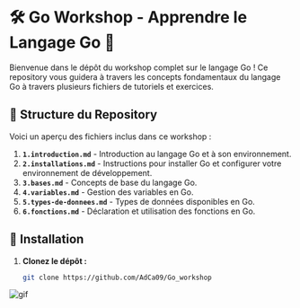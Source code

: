 # 🛠️ Go Workshop - Apprendre le Langage Go 🚀

Bienvenue dans le dépôt du workshop complet sur le langage Go ! Ce repository vous guidera à travers les concepts fondamentaux du langage Go à travers plusieurs fichiers de tutoriels et exercices.

## 📂 Structure du Repository

Voici un aperçu des fichiers inclus dans ce workshop :

1. **`1.introduction.md`** - Introduction au langage Go et à son environnement.
2. **`2.installations.md`** - Instructions pour installer Go et configurer votre environnement de développement.
3. **`3.bases.md`** - Concepts de base du langage Go.
4. **`4.variables.md`** - Gestion des variables en Go.
5. **`5.types-de-donnees.md`** - Types de données disponibles en Go.
6. **`6.fonctions.md`** - Déclaration et utilisation des fonctions en Go.

## 🚀 Installation

1. **Clonez le dépôt :**

   ```bash
   git clone https://github.com/AdCa09/Go_workshop


![gif](https://miro.medium.com/v2/resize:fit:1400/1*50gShCoVJvKg25EQ7ugFqw.gif)
